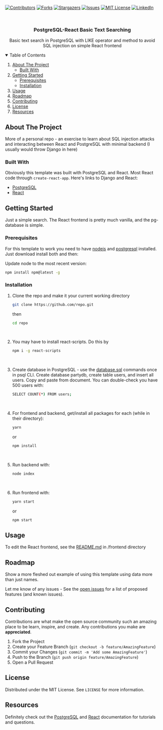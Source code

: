 
[![Contributors][contributors-shield]][contributors-url]
[![Forks][forks-shield]][forks-url]
[![Stargazers][stars-shield]][stars-url]
[![Issues][issues-shield]][issues-url]
[![MIT License][license-shield]][license-url]
[![LinkedIn][linkedin-shield]][linkedin-url]



<!-- PROJECT LOGO -->
<br />
<p align="center">

  <h3 align="center">PostgreSQL-React Basic Text Searching</h3>

  <p align="center">
    Basic text search in PostgreSQL with LIKE operator and method to avoid SQL injection on simple React frontend
    <br/>
  </p>
</p>



<!-- TABLE OF CONTENTS -->
<details open="open">
  <summary>Table of Contents</summary>
  <ol>
    <li>
      <a href="#about-the-project">About The Project</a>
      <ul>
        <li><a href="#built-with">Built With</a></li>
      </ul>
    </li>
    <li>
      <a href="#getting-started">Getting Started</a>
      <ul>
        <li><a href="#prerequisites">Prerequisites</a></li>
        <li><a href="#installation">Installation</a></li>
      </ul>
    </li>
    <li><a href="#usage">Usage</a></li>
    <li><a href="#roadmap">Roadmap</a></li>
    <li><a href="#contributing">Contributing</a></li>
    <li><a href="#license">License</a></li>
    <li><a href="#resources">Resources</a></li>
  </ol>
</details>



<!-- ABOUT THE PROJECT -->
## About The Project


More of a personal repo - an exercise to learn about SQL injection attacks and interacting between React and PostgreSQL with minimal backend (I usually would throw Django in here)

### Built With

Obviously this template was built with PostgreSQL and React. Most React code through <code>create-react-app</code>. Here's links to Django and React:
* [PostgreSQL](https://www.postgresql.org/)
* [React](https://reactjs.org/)



<!-- GETTING STARTED -->
## Getting Started

Just a simple search. The React frontend is pretty much vanilla, and the pg-database is simple.

### Prerequisites

For this template to work you need to have [nodejs](https://nodejs.org/en/)  and [postgresql](https://www.postgresql.org/download/) installed.  Just download install both and then:

Update node to the most recent version:
  ```sh
  npm install npm@latest -g
  ```

### Installation

1. Clone the repo and make it your current working directory
   ```sh
   git clone https://github.com/repo.git
   ```
   then 
      ```sh
   cd repo
   ```
<br/>
       
2. You may have to install react-scripts. Do this by 
	 ```sh
   npm i -g react-scripts
   ```
    <br/>
    
3. Create database in PostgreSQL - use the [database.sql](backend/database.sql) commands once in psql CLI. Create database partydb, create table users, and insert all users. Copy and paste from document. You can double-check you have 500 users with:
	 ```sh
   SELECT COUNT(*) FROM users;
   ```
    <br/>
    
4. For frontend and backend, get/install all packages for each (while in their directory): 
	 ```sh
   yarn
   ```
   or
   	 ```sh
   npm install
   ```
    <br/>
    
5. Run backend with: 
   ```sh
   node index
   ```
    <br/>
    
6. Run frontend with: 
   ```sh
   yarn start
   ```
   or
   ```sh
   npm start
   ```


<!-- USAGE EXAMPLES -->
## Usage

To edit the React frontend, see the [README.md][frontend-readme] in /frontend directory


<!-- ROADMAP -->
## Roadmap

Show a more fleshed out example of using this template using data more than just names.

Let me know of any issues - See the [open issues](https://github.com/) for a list of proposed features (and known issues).


<!-- CONTRIBUTING -->
## Contributing

Contributions are what make the open source community such an amazing place to be learn, inspire, and create. Any contributions you make are **appreciated**.

1. Fork the Project
2. Create your Feature Branch (`git checkout -b feature/AmazingFeature`)
3. Commit your Changes (`git commit -m 'Add some AmazingFeature'`)
4. Push to the Branch (`git push origin feature/AmazingFeature`)
5. Open a Pull Request



<!-- LICENSE -->
## License

Distributed under the MIT License. See `LICENSE` for more information.




<!-- ACKNOWLEDGEMENTS -->
## Resources
Definitely check out the [PostgreSQL](https://www.postgresql.org/) and [React](https://reactjs.org/) documentation for tutorials and questions. 






<!-- MARKDOWN LINKS & IMAGES -->
<!-- https://www.markdownguide.org/basic-syntax/#reference-style-links -->
[contributors-shield]: https://img.shields.io/github/contributors/csouflis/django-react-template.svg?style=for-the-badge
[contributors-url]: https://github.com/csouflis/django-react-template/graphs/contributors
[forks-shield]: https://img.shields.io/github/forks/csouflis/django-react-template.svg?style=for-the-badge
[forks-url]: https://github.com/csouflis/django-react-template/network/members
[stars-shield]: https://img.shields.io/github/stars/csouflis/django-react-template.svg?style=for-the-badge
[stars-url]: https://github.com/csouflis/django-react-template/stargazers
[issues-shield]: https://img.shields.io/github/issues/csouflis/django-react-template.svg?style=for-the-badge
[issues-url]: https://github.com/csouflis/django-react-template/issues
[license-shield]: https://img.shields.io/github/license/csouflis/django-react-template.svg?style=for-the-badge
[license-url]: https://github.com/csouflis/django-react-template/blob/main/LICENSE.txt
[linkedin-shield]: https://img.shields.io/badge/-LinkedIn-black.svg?style=for-the-badge&logo=linkedin&colorB=555
[linkedin-url]: https://www.linkedin.com/in/christopher-souflis/
[frontend-readme]: frontend/README.md
